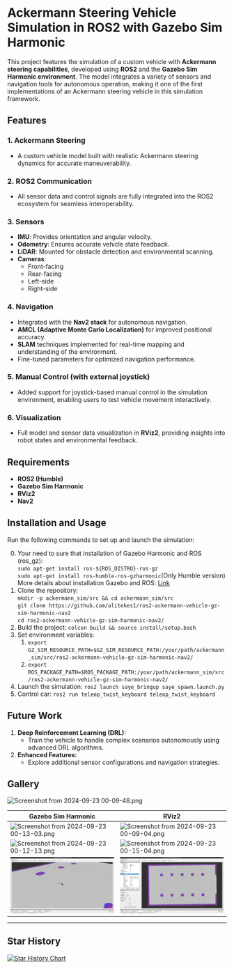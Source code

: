 # Ackermann Steering Vehicle Simulation in ROS2 with Gazebo Sim Harmonic

This project features the simulation of a custom vehicle with **Ackermann steering capabilities**, developed using **ROS2** and the **Gazebo Sim Harmonic environment**. The model integrates a variety of sensors and navigation tools for autonomous operation, making it one of the first implementations of an Ackermann steering vehicle in this simulation framework.

## Features

### 1. **Ackermann Steering**

- A custom vehicle model built with realistic Ackermann steering dynamics for accurate maneuverability.

### 2. **ROS2 Communication**

- All sensor data and control signals are fully integrated into the ROS2 ecosystem for seamless interoperability.

### 3. **Sensors**

- **IMU**: Provides orientation and angular velocity.
- **Odometry**: Ensures accurate vehicle state feedback.
- **LiDAR**: Mounted for obstacle detection and environmental scanning.
- **Cameras**:
  - Front-facing
  - Rear-facing
  - Left-side
  - Right-side

### 4. **Navigation**

- Integrated with the **Nav2 stack** for autonomous navigation.
- **AMCL (Adaptive Monte Carlo Localization)** for improved positional accuracy.
- **SLAM** techniques implemented for real-time mapping and understanding of the environment.
- Fine-tuned parameters for optimized navigation performance.

### 5. **Manual Control (with external joystick)**

- Added support for joystick-based manual control in the simulation environment, enabling users to test vehicle movement interactively.

### 6. **Visualization**

- Full model and sensor data visualization in **RViz2**, providing insights into robot states and environmental feedback.

## Requirements

- **ROS2 (Humble)**
- **Gazebo Sim Harmonic**
- **RViz2**
- **Nav2**

## Installation and Usage

Run the following commands to set up and launch the simulation:<br>

0. Your need to sure that installation of Gazebo Harmonic and ROS (ros_gz):<br>
   `sudo apt-get install ros-${ROS_DISTRO}-ros-gz`<br>
   `sudo apt-get install ros-humble-ros-gzharmonic`(Only Humble version)<br>
   More details about installation Gazebo and ROS: <a href="https://gazebosim.org/docs/latest/ros_installation/">Link</a>
1. Clone the repository:<br>
   `mkdir -p ackermann_sim/src && cd ackermann_sim/src`<br>
   `git clone https://github.com/alitekes1/ros2-ackermann-vehicle-gz-sim-harmonic-nav2`<br>`cd ros2-ackermann-vehicle-gz-sim-harmonic-nav2/`
2. Build the project:
   `colcon build && source install/setup.bash`
3. Set environment variables:
   1. `export GZ_SIM_RESOURCE_PATH=$GZ_SIM_RESOURCE_PATH:/your/path/ackermann_sim/src/ros2-ackermann-vehicle-gz-sim-harmonic-nav2/`
   2. `export ROS_PACKAGE_PATH=$ROS_PACKAGE_PATH:/your/path/ackermann_sim/src/ros2-ackermann-vehicle-gz-sim-harmonic-nav2/`
4. Launch the simulation:
   `ros2 launch saye_bringup saye_spawn.launch.py`
5. Control car:
   `ros2 run teleop_twist_keyboard teleop_twist_keyboard`

## Future Work

1. **Deep Reinforcement Learning (DRL):**
   - Train the vehicle to handle complex scenarios autonomously using advanced DRL algorithms.
2. **Enhanced Features:**
   - Explore additional sensor configurations and navigation strategies.

## Gallery

![Screenshot from 2024-09-23 00-09-48.png](https://github.com/user-attachments/assets/dd5604c6-014e-4a7a-9a2f-c4dd237abb37)

| **Gazebo Sim Harmonic**                                                                                                     | **RViz2**                                                                                                                   |
| --------------------------------------------------------------------------------------------------------------------------- | --------------------------------------------------------------------------------------------------------------------------- |
| ![Screenshot from 2024-09-23 00-13-03.png](https://github.com/user-attachments/assets/1d2b56f7-34c1-4b01-9a85-fb01ceab5bd6) | ![Screenshot from 2024-09-23 00-09-04.png](https://github.com/user-attachments/assets/ba6853fd-4143-4b4d-bbc6-072895e4c75e) |
| ![Screenshot from 2024-09-23 00-12-13.png](https://github.com/user-attachments/assets/477cce7b-995b-471e-a684-4d82bee0fc34) | ![Screenshot from 2024-09-23 00-15-04.png](https://github.com/user-attachments/assets/bf9ad916-14a6-4b62-a799-4169a767e4dd) |
| ![alt text](saye_msgs/saye.png)                                                                                         | ![alt text](/saye_msgs/rviz_saye.png)                                                                                    |

---

## Star History

[![Star History Chart](https://api.star-history.com/svg?repos=alitekes1/ros2-ackermann-vehicle-gz-sim-harmonic-nav2&type=Date)](https://www.star-history.com/#alitekes1/ros2-ackermann-vehicle-gz-sim-harmonic-nav2&Date)
